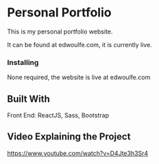 # Personal Portfolio
This is my personal portfolio website.

It can be found at edwoulfe.com, it is currently live.
 
 ### Installing
 None required, the website is live at edwoulfe.com
 
 ## Built With
 
 Front End:
 ReactJS, Sass, Bootstrap
 
 ## Video Explaining the Project
 
 https://www.youtube.com/watch?v=D4Jte3h3Sr4
